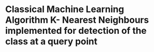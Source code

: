 # Classical Machine Learning Algorithm K- Nearest Neighbours implemented for detection of the class at a query point
